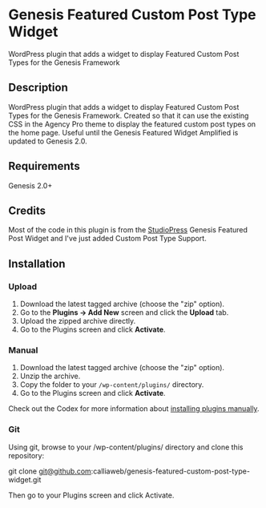 # Genesis Featured Custom Post Type Widget

WordPress plugin that adds a widget to display Featured Custom Post Types for the Genesis Framework

## Description 

WordPress plugin that adds a widget to display Featured Custom Post Types for the Genesis Framework.
Created so that it can use the existing CSS in the Agency Pro theme to display the featured custom post types on the home page.
Useful until the Genesis Featured Widget Amplified is updated to Genesis 2.0.

## Requirements

Genesis 2.0+

## Credits
Most of the code in this plugin is from the <a href="http://www.studiopress.com/">StudioPress</a> Genesis Featured Post Widget and I've just added Custom Post Type Support.

## Installation

### Upload

1. Download the latest tagged archive (choose the "zip" option).
2. Go to the __Plugins -> Add New__ screen and click the __Upload__ tab.
3. Upload the zipped archive directly.
4. Go to the Plugins screen and click __Activate__.

### Manual

1. Download the latest tagged archive (choose the "zip" option).
2. Unzip the archive.
3. Copy the folder to your `/wp-content/plugins/` directory.
4. Go to the Plugins screen and click __Activate__.

Check out the Codex for more information about [installing plugins manually](http://codex.wordpress.org/Managing_Plugins#Manual_Plugin_Installation).

### Git

Using git, browse to your /wp-content/plugins/ directory and clone this repository:

git clone git@github.com:calliaweb/genesis-featured-custom-post-type-widget.git

Then go to your Plugins screen and click Activate.
